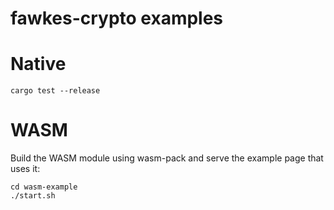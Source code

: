 # fawkes-crypto examples

# Native
`cargo test --release`

# WASM


Build the WASM module using wasm-pack and serve the example page that uses it:

```
cd wasm-example
./start.sh
```
